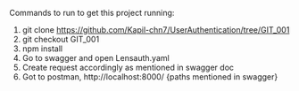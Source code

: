 Commands to run to get this project running:
1. git clone https://github.com/Kapil-chn7/UserAuthentication/tree/GIT_001
2. git checkout GIT_001
3. npm install
4. Go to swagger and open Lensauth.yaml
5. Create request accordingly as mentioned in swagger doc
6. Got to postman, http://localhost:8000/ {paths mentioned in swagger}
   
